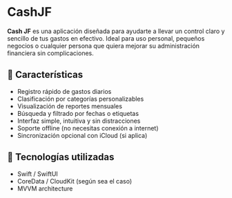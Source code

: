 # CashJF

**Cash JF** es una aplicación diseñada para ayudarte a llevar un control claro y sencillo de tus gastos en efectivo. Ideal para uso personal, pequeños negocios o cualquier persona que quiera mejorar su administración financiera sin complicaciones.

## 🧾 Características

- Registro rápido de gastos diarios
- Clasificación por categorías personalizables
- Visualización de reportes mensuales
- Búsqueda y filtrado por fechas o etiquetas
- Interfaz simple, intuitiva y sin distracciones
- Soporte offline (no necesitas conexión a internet)
- Sincronización opcional con iCloud (si aplica)

## 📲 Tecnologías utilizadas

- Swift / SwiftUI
- CoreData / CloudKit (según sea el caso)
- MVVM architecture
